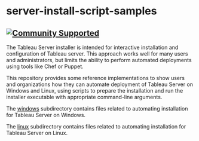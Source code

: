 # server-install-script-samples
[![Community Supported](https://img.shields.io/badge/Support%20Level-Community%20Supported-457387.svg)](https://www.tableau.com/support-levels-it-and-developer-tools)
----

The Tableau Server installer is intended for interactive installation and configuration of Tableau server. This approach works well for many users and administrators, but limits the ability to perform automated deployments using tools like Chef or Puppet.

This repository provides some reference implementations to show users and organizations how they can automate deployment of Tableau Server on Windows and Linux, using scripts to prepare the installation and run the installer executable with appropriate command-line arguments.

The [windows](windows/) subdirectory contains files related to automating installation for Tableau Server on Windows.

The [linux](linux/) subdirectory contains files related to automating installation for Tableau Server on Linux.
